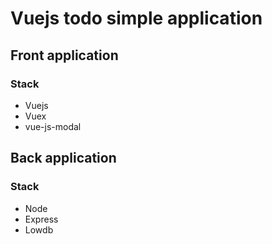 # Vuejs todo simple application

## Front application

### Stack

- Vuejs
- Vuex
- vue-js-modal

## Back application

### Stack

- Node
- Express
- Lowdb